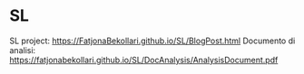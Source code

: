 # SL
SL project: https://FatjonaBekollari.github.io/SL/BlogPost.html
Documento di analisi: https://fatjonabekollari.github.io/SL/DocAnalysis/AnalysisDocument.pdf
